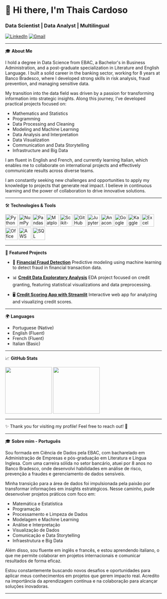 <h1 align="left">👋 Hi there, I'm Thais Cardoso</h1>
<h3 align="left">Data Scientist | Data Analyst | Multilingual</h3>

<p align="left">
  <a href="https://www.linkedin.com/in/thaisapdacardoso/" target="_blank"><img src="https://img.shields.io/badge/LinkedIn-blue?logo=linkedin&style=flat&logoColor=white" alt="LinkedIn"/></a>
  <a href="mailto:thaisapsantos.cardoso@gmail.com"><img src="https://img.shields.io/badge/email-D14836?style=flat&logo=gmail&logoColor=white" alt="Gmail"/></a>
</p>

---

🎓 **About Me**

I hold a degree in Data Science from EBAC, a Bachelor's in Business Administration, and a post-graduate specialization in Literature and English Language. I built a solid career in the banking sector, working for 8 years at Banco Bradesco, where I developed strong skills in risk analysis, fraud prevention, and managing sensitive data.

My transition into the data field was driven by a passion for transforming information into strategic insights. Along this journey, I’ve developed practical projects focused on:

* Mathematics and Statistics  
* Programming  
* Data Processing and Cleaning  
* Modeling and Machine Learning  
* Data Analysis and Interpretation  
* Data Visualization  
* Communication and Data Storytelling  
* Infrastructure and Big Data

I am fluent in English and French, and currently learning Italian, which enables me to collaborate on international projects and effectively communicate results across diverse teams.

I am constantly seeking new challenges and opportunities to apply my knowledge to projects that generate real impact. I believe in continuous learning and the power of collaboration to drive innovative solutions.

---

🛠️ **Technologies & Tools**

<p align="left"> <!-- Python e bibliotecas --> <img src="https://cdn.jsdelivr.net/gh/devicons/devicon/icons/python/python-original.svg" width="40" alt="Python"/> <img src="https://cdn.jsdelivr.net/gh/devicons/devicon/icons/numpy/numpy-original.svg" width="40" alt="NumPy"/> <img src="https://cdn.jsdelivr.net/gh/devicons/devicon/icons/pandas/pandas-original.svg" width="40" alt="Pandas"/> <img src="https://cdn.jsdelivr.net/gh/devicons/devicon/icons/matplotlib/matplotlib-original.svg" width="40" alt="Matplotlib"/> <img src="https://cdn.jsdelivr.net/gh/devicons/devicon/icons/scikitlearn/scikitlearn-original.svg" width="40" alt="Scikit-learn"/> <!-- Plataformas e IDEs --> <img src="https://cdn.jsdelivr.net/gh/devicons/devicon/icons/github/github-original.svg" width="40" alt="GitHub"/> <img src="https://upload.wikimedia.org/wikipedia/commons/3/38/Jupyter_logo.svg" width="40" alt="Jupyter Notebook"/> <img src="https://camo.githubusercontent.com/16449c54d2dd1b7d48541e044695960d206ccd329e69d5f6c8bd21ae7b0809f2/68747470733a2f2f63646e2e6a7364656c6976722e6e65742f67682f64657669636f6e732f64657669636f6e406c61746573742f69636f6e732f616e61636f6e64612f616e61636f6e64612d6f726967696e616c2d776f72646d61726b2e737667" width="40" alt="Anaconda"/> <img src="https://upload.wikimedia.org/wikipedia/commons/d/d0/Google_Colaboratory_SVG_Logo.svg" width="40" alt="Google Colab"/> <img src="https://cdn.jsdelivr.net/gh/simple-icons/simple-icons/icons/kaggle.svg" width="40" alt="Kaggle"/> <!-- Ferramentas de escritório --> <img src="https://img.icons8.com/color/48/microsoft-excel-2019.png" width="40" alt="Excel"/> <img src="https://img.icons8.com/color/48/microsoft-office-2019.png" width="40" alt="Office"/> <!-- Nuvem e banco de dados --> <img src="https://img.icons8.com/color/48/amazon-web-services.png" width="40" alt="AWS S3/Athena"/> <img src="https://cdn.jsdelivr.net/gh/devicons/devicon/icons/mysql/mysql-original.svg" width="40" alt="SQL"/> </p>

---

📌 **Featured Projects**

- 🔎 [**Financial Fraud Detection**](https://github.com/ThaisApdaCardoso/Credit_Card_Fraud_Detection)
Predictive modeling using machine learning to detect fraud in financial transaction data.

- 📊 [**Credit Data Exploratory Analysis**](https://github.com/ThaisApdaCardoso/credit_exploratory_analysis)
EDA project focused on credit granting, featuring statistical visualizations and data preprocessing.

- 🖥️ [**Credit Scoring App with Streamlit**](https://github.com/ThaisApdaCardoso/credit-scoring-app)
Interactive web app for analyzing and visualizing credit scores.

---

🌍 **Languages**

- Portuguese (Native)  
- English (Fluent)  
- French (Fluent)  
- Italian (Basic)

---

📈 **GitHub Stats**

<p align="left">
  <img height="150em" src="https://github-readme-stats.vercel.app/api?username=ThaisApdaCardoso&show_icons=true&theme=default"/>
  <img height="150em" src="https://github-readme-stats.vercel.app/api/top-langs/?username=ThaisApdaCardoso&layout=compact&theme=default"/>
</p>

---

✨ Thank you for visiting my profile! Feel free to reach out! 🚀

---

🎓 **Sobre mim - Português**

Sou formada em Ciência de Dados pela EBAC, com bacharelado em Administração de Empresas e pós-graduação em Literatura e Língua Inglesa. Com uma carreira sólida no setor bancário, atuei por 8 anos no Banco Bradesco, onde desenvolvi habilidades em análise de risco, prevenção a fraudes e gerenciamento de dados sensíveis.

Minha transição para a área de dados foi impulsionada pela paixão por transformar informações em insights estratégicos. Nesse caminho, pude desenvolver projetos práticos com foco em: 

* Matemática e Estatística
* Programação
* Processamento e Limpeza de Dados
* Modelagem e Machine Learning
* Análise e Interpretação
* Visualização de Dados
* Comunicação e Data Storytelling
* Infraestrutura e Big Data

Além disso, sou fluente em inglês e francês, e estou aprendendo italiano, o que me permite colaborar em projetos internacionais e comunicar resultados de forma eficaz.

Estou constantemente buscando novos desafios e oportunidades para aplicar meus conhecimentos em projetos que gerem impacto real. Acredito na importância da aprendizagem contínua e na colaboração para alcançar soluções inovadoras.

---
